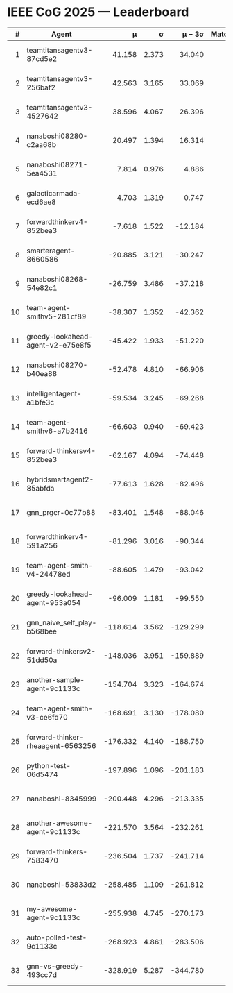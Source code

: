# IEEE CoG 2025 — Leaderboard

| # | Agent | μ | σ | μ − 3σ | Matches | Updated |
|---:|---|---:|---:|---:|---:|---|
| 1 | teamtitansagentv3-87cd5e2 | 41.158 | 2.373 | 34.040 | 660 | 2025-09-01 01:58 |
| 2 | teamtitansagentv3-256baf2 | 42.563 | 3.165 | 33.069 | 740 | 2025-09-01 01:58 |
| 3 | teamtitansagentv3-4527642 | 38.596 | 4.067 | 26.396 | 620 | 2025-09-01 01:58 |
| 4 | nanaboshi08280-c2aa68b | 20.497 | 1.394 | 16.314 | 760 | 2025-09-01 01:58 |
| 5 | nanaboshi08271-5ea4531 | 7.814 | 0.976 | 4.886 | 720 | 2025-09-01 01:58 |
| 6 | galacticarmada-ecd6ae8 | 4.703 | 1.319 | 0.747 | 780 | 2025-09-01 01:58 |
| 7 | forwardthinkerv4-852bea3 | -7.618 | 1.522 | -12.184 | 731 | 2025-09-01 01:58 |
| 8 | smarteragent-8660586 | -20.885 | 3.121 | -30.247 | 505 | 2025-09-01 01:58 |
| 9 | nanaboshi08268-54e82c1 | -26.759 | 3.486 | -37.218 | 980 | 2025-09-01 01:58 |
| 10 | team-agent-smithv5-281cf89 | -38.307 | 1.352 | -42.362 | 760 | 2025-09-01 01:58 |
| 11 | greedy-lookahead-agent-v2-e75e8f5 | -45.422 | 1.933 | -51.220 | 870 | 2025-09-01 01:58 |
| 12 | nanaboshi08270-b40ea88 | -52.478 | 4.810 | -66.906 | 800 | 2025-09-01 01:58 |
| 13 | intelligentagent-a1bfe3c | -59.534 | 3.245 | -69.268 | 631 | 2025-09-01 01:58 |
| 14 | team-agent-smithv6-a7b2416 | -66.603 | 0.940 | -69.423 | 900 | 2025-09-01 01:58 |
| 15 | forward-thinkersv4-852bea3 | -62.167 | 4.094 | -74.448 | 420 | 2025-09-01 01:58 |
| 16 | hybridsmartagent2-85abfda | -77.613 | 1.628 | -82.496 | 627 | 2025-09-01 01:58 |
| 17 | gnn_prgcr-0c77b88 | -83.401 | 1.548 | -88.046 | 680 | 2025-09-01 01:58 |
| 18 | forwardthinkerv4-591a256 | -81.296 | 3.016 | -90.344 | 560 | 2025-09-01 01:58 |
| 19 | team-agent-smith-v4-24478ed | -88.605 | 1.479 | -93.042 | 620 | 2025-09-01 01:58 |
| 20 | greedy-lookahead-agent-953a054 | -96.009 | 1.181 | -99.550 | 730 | 2025-09-01 01:58 |
| 21 | gnn_naive_self_play-b568bee | -118.614 | 3.562 | -129.299 | 320 | 2025-09-01 01:58 |
| 22 | forward-thinkersv2-51dd50a | -148.036 | 3.951 | -159.889 | 440 | 2025-09-01 01:58 |
| 23 | another-sample-agent-9c1133c | -154.704 | 3.323 | -164.674 | 680 | 2025-09-01 01:58 |
| 24 | team-agent-smith-v3-ce6fd70 | -168.691 | 3.130 | -178.080 | 620 | 2025-09-01 01:58 |
| 25 | forward-thinker-rheaagent-6563256 | -176.332 | 4.140 | -188.750 | 840 | 2025-09-01 01:58 |
| 26 | python-test-06d5474 | -197.896 | 1.096 | -201.183 | 580 | 2025-09-01 01:58 |
| 27 | nanaboshi-8345999 | -200.448 | 4.296 | -213.335 | 560 | 2025-09-01 01:58 |
| 28 | another-awesome-agent-9c1133c | -221.570 | 3.564 | -232.261 | 860 | 2025-09-01 01:58 |
| 29 | forward-thinkers-7583470 | -236.504 | 1.737 | -241.714 | 640 | 2025-09-01 01:58 |
| 30 | nanaboshi-53833d2 | -258.485 | 1.109 | -261.812 | 740 | 2025-09-01 01:58 |
| 31 | my-awesome-agent-9c1133c | -255.938 | 4.745 | -270.173 | 760 | 2025-09-01 01:58 |
| 32 | auto-polled-test-9c1133c | -268.923 | 4.861 | -283.506 | 900 | 2025-09-01 01:58 |
| 33 | gnn-vs-greedy-493cc7d | -328.919 | 5.287 | -344.780 | 700 | 2025-09-01 01:58 |
